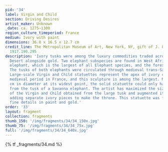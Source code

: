 ```yaml
---
pid: '34'
label: Virgin and Child
section: Driving Desires
artist_maker: Unknown
_date: ca. 1275–1300
region_culture_timeperiod: France
medium: Ivory with paint
dimensions: 36.8 x 16.5 x 12.7 cm
credit_line: The Metropolitan Museum of Art, New York, NY, gift of J. Pierpont Morgan,
  1917.190.295
description: 'Ivory tusks were among the luxury commodities traded across the Sahara
  Desert alongside gold. Two elephant subspecies are found in West Africa: the Savanna
  elephant, which is the largest of all Elephant species, and the forest elephant.
  The tusks of both elephants were circulated through medieval trans-Saharan trade.
  Large-scale Virgin and Child statuettes represent the apex of ivory carving in the
  medieval period in France, and this sculpture is among the largest. Measuring 16.5
  cm in diameter at its widest point, the solid statuette could only have been made
  from the tusk of a Savanna elephant. The artist has maximized the size of the figures
  of the Virgin and Child obtained from the large tusk and augmented it further by
  adding separate ivory pieces to make the throne. This statuette was finished with
  fine details in paint and gold.'
order: '33'
layout: fragment
collection: fragments
thumb_150: '/img/fragments/34/34_150x.jpg'
thumb_75: '/img/fragments/34/34_75x.jpg'
full: '/img/fragments/34/34_640x.jpg'
---
```

{% tf _fragments/34.md %}